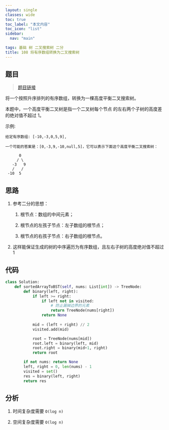 ```yaml
---
layout: single
classes: wide
toc: true
toc_label: "本文内容"
toc_icon: "list"
sidebar:
  nav: "main"

tags: 基础 树 二叉搜索树 二分
title: 108 将有序数组转换为二叉搜索树
---
```


## 题目

> [题目链接](https://leetcode-cn.com/problems/convert-sorted-array-to-binary-search-tree/)

将一个按照升序排列的有序数组，转换为一棵高度平衡二叉搜索树。

本题中，一个高度平衡二叉树是指一个二叉树每个节点 的左右两个子树的高度差的绝对值不超过 1。

示例:

    给定有序数组: [-10,-3,0,5,9],

    一个可能的答案是：[0,-3,9,-10,null,5]，它可以表示下面这个高度平衡二叉搜索树：

          0
         / \
       -3   9
       /   /
     -10  5

## 思路

1. 参考二分的思想：

   1. 根节点：数组的中间元素；

   2. 根节点的左孩子节点：左子数组的根节点；

   3. 根节点的右孩子节点：右子数组的根节点。

2. 这样能保证生成的树的中序遍历为有序数组，且左右子树的高度绝对值不超过 1

## 代码

```python
class Solution:
    def sortedArrayToBST(self, nums: List[int]) -> TreeNode:
        def binary(left, right):
            if left >= right: 
                if left not in visited:
                    # 防止漏掉边界的元素
                    return TreeNode(nums[right])
                return None
            
            mid = (left + right) // 2
            visited.add(mid)

            root = TreeNode(nums[mid])
            root.left = binary(left, mid)
            root.right = binary(mid+1, right)
            return root

        if not nums: return None
        left, right = 0, len(nums) - 1
        visited = set()
        res = binary(left, right)
        return res
```

## 分析

1. 时间复杂度需要 `O(log n)`

2. 空间复杂度需要 `O(log n)`